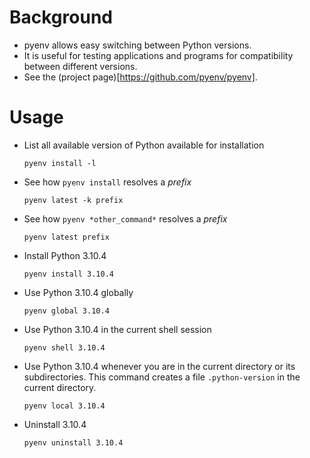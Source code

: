# Background
- pyenv allows easy switching between Python versions.
- It is useful for testing applications and programs for compatibility between
  different versions.
- See the (project page)[https://github.com/pyenv/pyenv].

# Usage
- List all available version of Python available for installation
  ```
  pyenv install -l
  ```
- See how `pyenv install` resolves a *prefix*
  ```
  pyenv latest -k prefix
  ```
- See how `pyenv *other_command*` resolves a *prefix*
  ```
  pyenv latest prefix
  ```
- Install Python 3.10.4
  ```
  pyenv install 3.10.4
  ```
- Use Python 3.10.4 globally
  ```
  pyenv global 3.10.4
  ```
- Use Python 3.10.4 in the current shell session
  ```
  pyenv shell 3.10.4
  ```
- Use Python 3.10.4 whenever you are in the current directory or its
  subdirectories. This command creates a file `.python-version` in the current
  directory.
  ```
  pyenv local 3.10.4
  ```
- Uninstall 3.10.4
  ```
  pyenv uninstall 3.10.4
  ```